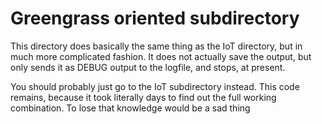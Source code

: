# Greengrass oriented subdirectory

This directory does basically the same thing as the IoT directory, but in
much more complicated fashion.
It does not actually save the output, but only sends it as DEBUG
output to the logfile, and stops, at present.

You should probably just go to the IoT subdirectory instead.
This code remains, because it took literally days to find out the full
working combination. To lose that knowledge would be a sad thing
